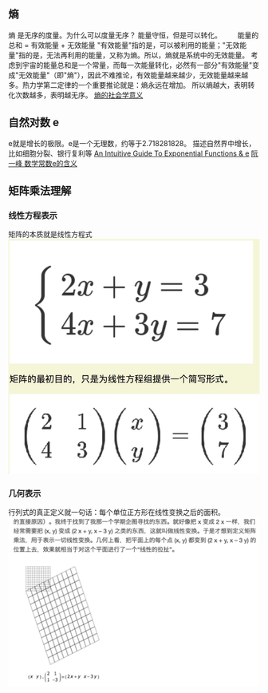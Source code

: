## 熵 
熵 是无序的度量。为什么可以度量无序？
能量守恒，但是可以转化。
　　能量的总和 = 有效能量 + 无效能量
"有效能量"指的是，可以被利用的能量；"无效能量"指的是，无法再利用的能量，又称为熵。所以，熵就是系统中的无效能量。
考虑到宇宙的能量总和是一个常量，而每一次能量转化，必然有一部分"有效能量"变成"无效能量"（即"熵"），因此不难推论，有效能量越来越少，无效能量越来越多。热力学第二定律的一个重要推论就是：熵永远在增加。
所以熵越大，表明转化次数越多，表明越无序。
[熵的社会学意义](http://www.ruanyifeng.com/blog/2013/04/entropy.html)
## 自然对数 e
e就是增长的极限。e是一个无理数，约等于2.718281828。
描述自然界中增长，比如细胞分裂、银行复利等
[An Intuitive Guide To Exponential Functions & e](https://betterexplained.com/articles/an-intuitive-guide-to-exponential-functions-e/)
[阮一峰 数学常数e的含义](http://www.ruanyifeng.com/blog/2011/07/mathematical_constant_e.html)
## 矩阵乘法理解
### 线性方程表示
矩阵的本质就是线性方程式
![](./_image/2018-08-29-10-37-31.jpg?r=50)
### 几何表示
行列式的真正定义就一句话：每个单位正方形在线性变换之后的面积。
![](./_image/2018-08-29-10-36-33.jpg)









